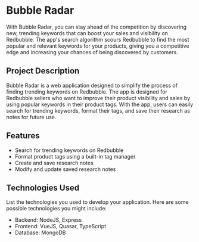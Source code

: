 # Bubble Radar

With Bubble Radar, you can stay ahead of the competition by discovering new, trending keywords that can boost your sales and visibility on Redbubble. The app's search algorithm scours Redbubble to find the most popular and relevant keywords for your products, giving you a competitive edge and increasing your chances of being discovered by customers.

## Project Description

Bubble Radar is a web application designed to simplify the process of finding trending keywords on Redbubble. The app is designed for Redbubble sellers who want to improve their product visibility and sales by using popular keywords in their product tags. With the app, users can easily search for trending keywords, format their tags, and save their research as notes for future use.

## Features

- Search for trending keywords on Redbubble
- Format product tags using a built-in tag manager
- Create and save research notes
- Modify and update saved research notes

## Technologies Used

List the technologies you used to develop your application. Here are some possible technologies you might include:

- Backend: NodeJS, Express
- Frontend: VueJS, Quasar, TypeScript
- Database: MongoDB
